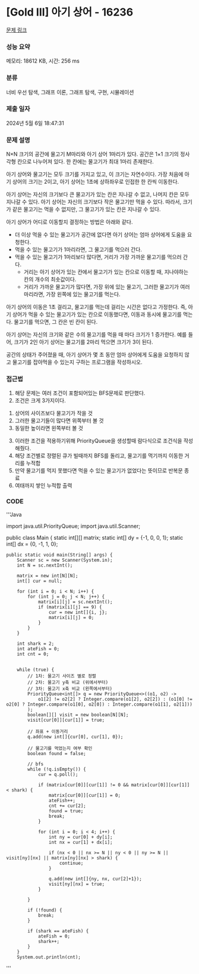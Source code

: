 # [Gold III] 아기 상어 - 16236 

[문제 링크](https://www.acmicpc.net/problem/16236) 

### 성능 요약

메모리: 18612 KB, 시간: 256 ms

### 분류

너비 우선 탐색, 그래프 이론, 그래프 탐색, 구현, 시뮬레이션

### 제출 일자

2024년 5월 6일 18:47:31

### 문제 설명

<p>N×N 크기의 공간에 물고기 M마리와 아기 상어 1마리가 있다. 공간은 1×1 크기의 정사각형 칸으로 나누어져 있다. 한 칸에는 물고기가 최대 1마리 존재한다.</p>

<p>아기 상어와 물고기는 모두 크기를 가지고 있고, 이 크기는 자연수이다. 가장 처음에 아기 상어의 크기는 2이고, 아기 상어는 1초에 상하좌우로 인접한 한 칸씩 이동한다.</p>

<p>아기 상어는 자신의 크기보다 큰 물고기가 있는 칸은 지나갈 수 없고, 나머지 칸은 모두 지나갈 수 있다. 아기 상어는 자신의 크기보다 작은 물고기만 먹을 수 있다. 따라서, 크기가 같은 물고기는 먹을 수 없지만, 그 물고기가 있는 칸은 지나갈 수 있다.</p>

<p>아기 상어가 어디로 이동할지 결정하는 방법은 아래와 같다.</p>

<ul>
	<li>더 이상 먹을 수 있는 물고기가 공간에 없다면 아기 상어는 엄마 상어에게 도움을 요청한다.</li>
	<li>먹을 수 있는 물고기가 1마리라면, 그 물고기를 먹으러 간다.</li>
	<li>먹을 수 있는 물고기가 1마리보다 많다면, 거리가 가장 가까운 물고기를 먹으러 간다.
	<ul>
		<li>거리는 아기 상어가 있는 칸에서 물고기가 있는 칸으로 이동할 때, 지나야하는 칸의 개수의 최솟값이다.</li>
		<li>거리가 가까운 물고기가 많다면, 가장 위에 있는 물고기, 그러한 물고기가 여러마리라면, 가장 왼쪽에 있는 물고기를 먹는다.</li>
	</ul>
	</li>
</ul>

<p>아기 상어의 이동은 1초 걸리고, 물고기를 먹는데 걸리는 시간은 없다고 가정한다. 즉, 아기 상어가 먹을 수 있는 물고기가 있는 칸으로 이동했다면, 이동과 동시에 물고기를 먹는다. 물고기를 먹으면, 그 칸은 빈 칸이 된다.</p>

<p>아기 상어는 자신의 크기와 같은 수의 물고기를 먹을 때 마다 크기가 1 증가한다. 예를 들어, 크기가 2인 아기 상어는 물고기를 2마리 먹으면 크기가 3이 된다.</p>

<p>공간의 상태가 주어졌을 때, 아기 상어가 몇 초 동안 엄마 상어에게 도움을 요청하지 않고 물고기를 잡아먹을 수 있는지 구하는 프로그램을 작성하시오.</p>

### 접근법
1. 해당 문제는 여러 조건이 포함되어있는 BFS문제로 판단했다.
2. 조건은 크게 3가지이다.
  1) 상어의 사이즈보다 물고기가 작을 것
  2) 그러한 물고기들이 많다면 위쪽부터 볼 것
  3) 동일한 높이라면 왼쪽부터 볼 것
3. 이러한 조건을 적용하기위해 PriorityQueue을 생성할때 람다식으로 조건식을 작성해줬다.
4. 해당 조건별로 정렬된 큐가 빌때까지 BFS를 돌리고, 물고기를 먹기까지 이동한 거리를 누적합
5. 만약 물고기를 먹지 못했다면 먹을 수 있는 물고기가 없었다는 뜻이므로 반복문 종료
6. 여태까지 쌓인 누적합 출력


### CODE
'''Java

import java.util.PriorityQueue;
import java.util.Scanner;

public class Main {
    static int[][] matrix;
    static int[] dy = {-1, 0, 0, 1};
    static int[] dx = {0, -1, 1, 0};

    public static void main(String[] args) {
        Scanner sc = new Scanner(System.in);
        int N = sc.nextInt();

        matrix = new int[N][N];
        int[] cur = null;

        for (int i = 0; i < N; i++) {
            for (int j = 0; j < N; j++) {
                matrix[i][j] = sc.nextInt();
                if (matrix[i][j] == 9) {
                    cur = new int[]{i, j};
                    matrix[i][j] = 0;
                }
            }
        }

        int shark = 2;
        int ateFish = 0;
        int cnt = 0;


        while (true) {
            // 1차: 물고기 사이즈 별로 정렬
            // 2차: 물고기 y축 비교 (위에서부터)
            // 3차: 물고기 x축 비교 (왼쪽에서부터)
            PriorityQueue<int[]> q = new PriorityQueue<>((o1, o2) ->
                o1[2] != o2[2] ? Integer.compare(o1[2], o2[2]) : (o1[0] != o2[0] ? Integer.compare(o1[0], o2[0]) : Integer.compare(o1[1], o2[1]))
            );
            boolean[][] visit = new boolean[N][N];
            visit[cur[0]][cur[1]] = true;
            
            // 좌표 + 이동거리
            q.add(new int[]{cur[0], cur[1], 0});

            // 물고기를 먹었는지 여부 확인
            boolean found = false;

            // bfs
            while (!q.isEmpty()) {
                cur = q.poll();

                if (matrix[cur[0]][cur[1]] != 0 && matrix[cur[0]][cur[1]] < shark) {
                    matrix[cur[0]][cur[1]] = 0;
                    ateFish++;
                    cnt += cur[2];
                    found = true;
                    break;
                }

                for (int i = 0; i < 4; i++) {
                    int ny = cur[0] + dy[i];
                    int nx = cur[1] + dx[i];

                    if (nx < 0 || nx >= N || ny < 0 || ny >= N || visit[ny][nx] || matrix[ny][nx] > shark) {
                        continue;
                    }

                    q.add(new int[]{ny, nx, cur[2]+1});
                    visit[ny][nx] = true;
                }

            }

            if (!found) {
                break;
            }

            if (shark == ateFish) {
                ateFish = 0;
                shark++;
            }
        }
        System.out.println(cnt);

'''
